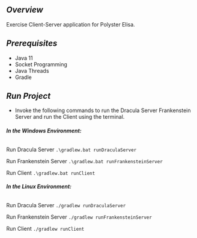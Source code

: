 ## *Overview*
Exercise  Client-Server application for Polyster Elisa.

## *Prerequisites*
* Java 11
* Socket Programming
* Java Threads
* Gradle 

## *Run Project*
* Invoke the following commands to run the Dracula Server Frankenstein Server and run the Client using the terminal.

###### ***In the Windows Environment:***

Run Dracula Server
```.\gradlew.bat runDraculaServer```

Run Frankenstein Server
```.\gradlew.bat runFrankensteinServer```

Run Client
```.\gradlew.bat runClient```



###### ***In the Linux Environment:***
Run Dracula Server
```./gradlew runDraculaServer```

Run Frankenstein Server
```./gradlew runFrankensteinServer```

Run Client
```./gradlew runClient```

